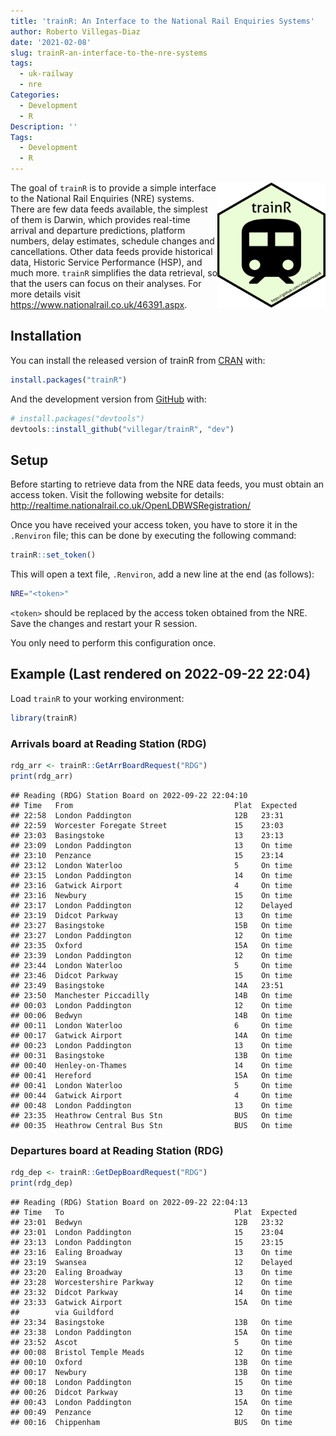```yaml
---
title: 'trainR: An Interface to the National Rail Enquiries Systems'
author: Roberto Villegas-Diaz
date: '2021-02-08'
slug: trainR-an-interface-to-the-nre-systems
tags:
  - uk-railway
  - nre
Categories:
  - Development
  - R
Description: ''
Tags:
  - Development
  - R
---
```


<img src="https://raw.githubusercontent.com/villegar/trainR/main/inst/images/logo.png" alt="logo" align="right" height=200px/>

The goal of `trainR` is to provide a simple interface to the 
National Rail Enquiries (NRE) systems. There are few data feeds 
available, the simplest of them is Darwin, which provides real-time 
arrival and departure predictions, platform numbers, delay estimates, 
schedule changes and cancellations. Other data feeds provide historical 
data, Historic Service Performance (HSP), and much more. `trainR` 
simplifies the data retrieval, so that the users can focus on their 
analyses. For more details visit 
https://www.nationalrail.co.uk/46391.aspx.

## Installation

You can install the released version of trainR from [CRAN](https://CRAN.R-project.org) with:

``` r
install.packages("trainR")
```

And the development version from [GitHub](https://github.com/) with:

``` r
# install.packages("devtools")
devtools::install_github("villegar/trainR", "dev")
```

## Setup
Before starting to retrieve data from the NRE data feeds, you must obtain an access token. 
Visit the following website for details: http://realtime.nationalrail.co.uk/OpenLDBWSRegistration/

Once you have received your access token, you have to store it in the `.Renviron` file; this can be 
done by executing the following command:


```r
trainR::set_token()
```

This will open a text file, `.Renviron`, add a new line at the end (as follows):

```bash
NRE="<token>"
```

`<token>` should be replaced by the access token obtained from the NRE. Save the changes and restart 
your R session.

You only need to perform this configuration once.

## Example (Last rendered on 2022-09-22 22:04)

Load `trainR` to your working environment:

```r
library(trainR)
```

### Arrivals board at Reading Station (RDG)


```r
rdg_arr <- trainR::GetArrBoardRequest("RDG")
print(rdg_arr)
```

```
## Reading (RDG) Station Board on 2022-09-22 22:04:10
## Time   From                                    Plat  Expected
## 22:58  London Paddington                       12B   23:31
## 22:59  Worcester Foregate Street               15    23:03
## 23:03  Basingstoke                             13    23:13
## 23:09  London Paddington                       13    On time
## 23:10  Penzance                                15    23:14
## 23:12  London Waterloo                         5     On time
## 23:15  London Paddington                       14    On time
## 23:16  Gatwick Airport                         4     On time
## 23:16  Newbury                                 15    On time
## 23:17  London Paddington                       12    Delayed
## 23:19  Didcot Parkway                          13    On time
## 23:27  Basingstoke                             15B   On time
## 23:27  London Paddington                       12    On time
## 23:35  Oxford                                  15A   On time
## 23:39  London Paddington                       12    On time
## 23:44  London Waterloo                         5     On time
## 23:46  Didcot Parkway                          15    On time
## 23:49  Basingstoke                             14A   23:51
## 23:50  Manchester Piccadilly                   14B   On time
## 00:03  London Paddington                       12    On time
## 00:06  Bedwyn                                  14B   On time
## 00:11  London Waterloo                         6     On time
## 00:17  Gatwick Airport                         14A   On time
## 00:23  London Paddington                       13    On time
## 00:31  Basingstoke                             13B   On time
## 00:40  Henley-on-Thames                        14    On time
## 00:41  Hereford                                15A   On time
## 00:41  London Waterloo                         5     On time
## 00:44  Gatwick Airport                         4     On time
## 00:48  London Paddington                       13    On time
## 23:35  Heathrow Central Bus Stn                BUS   On time
## 00:35  Heathrow Central Bus Stn                BUS   On time
```

### Departures board at Reading Station (RDG)


```r
rdg_dep <- trainR::GetDepBoardRequest("RDG")
print(rdg_dep)
```

```
## Reading (RDG) Station Board on 2022-09-22 22:04:13
## Time   To                                      Plat  Expected
## 23:01  Bedwyn                                  12B   23:32
## 23:01  London Paddington                       15    23:04
## 23:13  London Paddington                       15    23:15
## 23:16  Ealing Broadway                         13    On time
## 23:19  Swansea                                 12    Delayed
## 23:20  Ealing Broadway                         13    On time
## 23:28  Worcestershire Parkway                  12    On time
## 23:32  Didcot Parkway                          14    On time
## 23:33  Gatwick Airport                         15A   On time
##        via Guildford                           
## 23:34  Basingstoke                             13B   On time
## 23:38  London Paddington                       15A   On time
## 23:52  Ascot                                   5     On time
## 00:08  Bristol Temple Meads                    12    On time
## 00:10  Oxford                                  13B   On time
## 00:17  Newbury                                 13B   On time
## 00:18  London Paddington                       15    On time
## 00:26  Didcot Parkway                          13    On time
## 00:43  London Paddington                       15A   On time
## 00:49  Penzance                                12    On time
## 00:16  Chippenham                              BUS   On time
```
